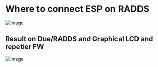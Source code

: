 # Where to connect ESP on RADDS

![image](https://raw.githubusercontent.com/wiki/luc-github/ESP3D/images/RADDS/RADDS.png)

## Result on Due/RADDS and Graphical LCD and repetier FW

![image](https://raw.githubusercontent.com/wiki/luc-github/ESP3D/images/RADDS/screen.jpg)
